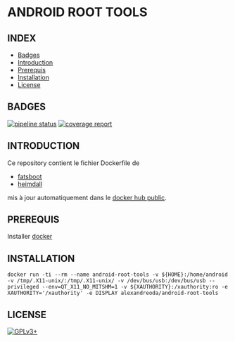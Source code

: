 # ANDROID ROOT TOOLS


## INDEX

- [Badges](#BADGES)
- [Introduction](#INTRODUCTION)
- [Prerequis](#PREREQUIS)
- [Installation](#INSTALLATION)
- [License](#LICENSE)


## BADGES

[![pipeline status](https://gitlab.com/oda-alexandre/android-root-tools/badges/master/pipeline.svg)](https://gitlab.com/oda-alexandre/android-root-tools/commits/master)
[![coverage report](https://gitlab.com/oda-alexandre/android-root-tools/badges/master/coverage.svg)](https://gitlab.com/oda-alexandre/android-root-tools/commits/master)


## INTRODUCTION

Ce repository contient le fichier Dockerfile de

- [fatsboot](https://www.phonandroid.com/adb-fastboot-android-a-quoi-ca-sert-comment-telecharger.html)
- [heimdall](http://heimdall-download.com/)

mis à jour automatiquement dans le [docker hub public](https://hub.docker.com/r/alexandreoda/android-root-tools/).


## PREREQUIS

Installer [docker](https://www.docker.com)


## INSTALLATION

```
docker run -ti --rm --name android-root-tools -v ${HOME}:/home/android -v /tmp/.X11-unix/:/tmp/.X11-unix/ -v /dev/bus/usb:/dev/bus/usb --privileged --env=QT_X11_NO_MITSHM=1 -v ${XAUTHORITY}:/xauthority:ro -e XAUTHORITY='/xauthority' -e DISPLAY alexandreoda/android-root-tools
```


## LICENSE

[![GPLv3+](http://gplv3.fsf.org/gplv3-127x51.png)](https://github.com/oda-alexandre/android-root-tools/blob/master/LICENSE)
